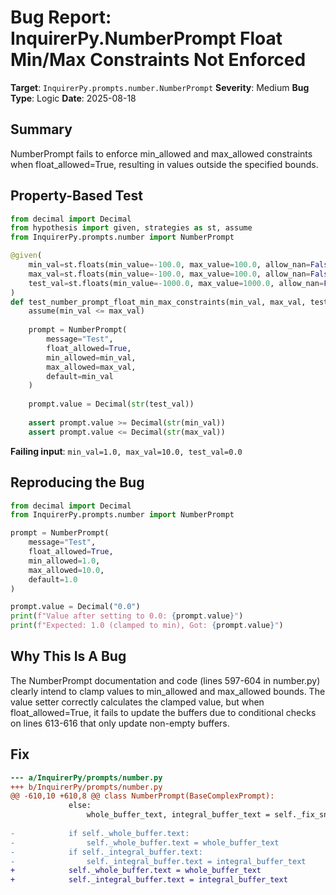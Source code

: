 # Bug Report: InquirerPy.NumberPrompt Float Min/Max Constraints Not Enforced

**Target**: `InquirerPy.prompts.number.NumberPrompt`
**Severity**: Medium
**Bug Type**: Logic
**Date**: 2025-08-18

## Summary

NumberPrompt fails to enforce min_allowed and max_allowed constraints when float_allowed=True, resulting in values outside the specified bounds.

## Property-Based Test

```python
from decimal import Decimal
from hypothesis import given, strategies as st, assume
from InquirerPy.prompts.number import NumberPrompt

@given(
    min_val=st.floats(min_value=-100.0, max_value=100.0, allow_nan=False, allow_infinity=False),
    max_val=st.floats(min_value=-100.0, max_value=100.0, allow_nan=False, allow_infinity=False),
    test_val=st.floats(min_value=-1000.0, max_value=1000.0, allow_nan=False, allow_infinity=False)
)
def test_number_prompt_float_min_max_constraints(min_val, max_val, test_val):
    assume(min_val <= max_val)
    
    prompt = NumberPrompt(
        message="Test",
        float_allowed=True,
        min_allowed=min_val,
        max_allowed=max_val,
        default=min_val
    )
    
    prompt.value = Decimal(str(test_val))
    
    assert prompt.value >= Decimal(str(min_val))
    assert prompt.value <= Decimal(str(max_val))
```

**Failing input**: `min_val=1.0, max_val=10.0, test_val=0.0`

## Reproducing the Bug

```python
from decimal import Decimal
from InquirerPy.prompts.number import NumberPrompt

prompt = NumberPrompt(
    message="Test",
    float_allowed=True,
    min_allowed=1.0,
    max_allowed=10.0,
    default=1.0
)

prompt.value = Decimal("0.0")
print(f"Value after setting to 0.0: {prompt.value}")
print(f"Expected: 1.0 (clamped to min), Got: {prompt.value}")
```

## Why This Is A Bug

The NumberPrompt documentation and code (lines 597-604 in number.py) clearly intend to clamp values to min_allowed and max_allowed bounds. The value setter correctly calculates the clamped value, but when float_allowed=True, it fails to update the buffers due to conditional checks on lines 613-616 that only update non-empty buffers.

## Fix

```diff
--- a/InquirerPy/prompts/number.py
+++ b/InquirerPy/prompts/number.py
@@ -610,10 +610,8 @@ class NumberPrompt(BaseComplexPrompt):
             else:
                 whole_buffer_text, integral_buffer_text = self._fix_sn(str(value))
 
-            if self._whole_buffer.text:
-                self._whole_buffer.text = whole_buffer_text
-            if self._integral_buffer.text:
-                self._integral_buffer.text = integral_buffer_text
+            self._whole_buffer.text = whole_buffer_text
+            self._integral_buffer.text = integral_buffer_text
```